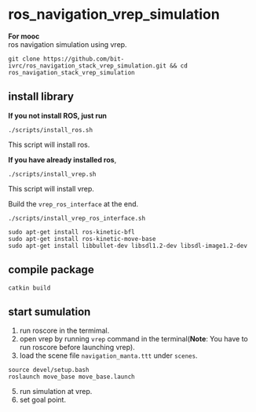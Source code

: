 # ros_navigation_vrep_simulation
**For mooc**  
ros navigation simulation using vrep.  

```
git clone https://github.com/bit-ivrc/ros_navigation_stack_vrep_simulation.git && cd ros_navigation_stack_vrep_simulation
```

## install library

**If you not install ROS, just run**
```
./scripts/install_ros.sh
```
This script will install ros.

**If you have already installed ros**,  
```
./scripts/install_vrep.sh
```
This script will install vrep.

Build the `vrep_ros_interface` at the end.
```
./scripts/install_vrep_ros_interface.sh
```
```
sudo apt-get install ros-kinetic-bfl
sudo apt-get install ros-kinetic-move-base
sudo apt-get install libbullet-dev libsdl1.2-dev libsdl-image1.2-dev
```
##  compile package
```
catkin build
```

## start sumulation

1. run roscore in the termimal.
2. open vrep by running `vrep` command in the terminal(**Note**: You have to run roscore before launching vrep).
3. load the scene file `navigation_manta.ttt` under `scenes`.
```
source devel/setup.bash
roslaunch move_base move_base.launch
```
5. run simulation at vrep.
6. set goal point.

